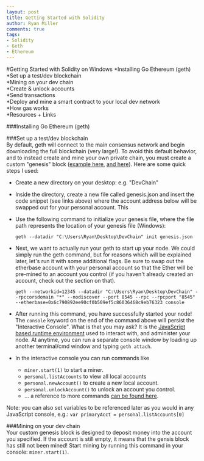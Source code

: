 ```yaml
---
layout: post
title: Getting Started with Solidity
author: Ryan Miller
comments: true
tags:
- Solidity
- Geth
- Ethereum
---
```


#Getting Started with Solidity on Windows
*Installing Go Ethereum (geth)  
*Set up a test/dev blockchain  
*Mining on your dev chain  
*Create & unlock accounts  
*Send transactions  
*Deploy and mine a smart contract to your local dev network  
*How gas works  
*Resources + Links  

###Installing Go Ethereum (geth)  

###Set up a test/dev blockchain   
By default, geth will connect to the main consensus network and begin downloading the full blockchain (very large!). To avoid this default behavior, and to instead create and mine your own private chain, you must create a custom "genesis" block ([example here](https://github.com/ethereum/go-ethereum/wiki/Private-network), [and here](/genesisblock.html)).
Here are some quick steps I used:   

- Create a new directory on your desktop: e.g. "DevChain"  
- Inside the directory, create a new file called genesis.json and insert the code snippet (see links above) where the account address below will be swapped out for your personal account. This
- Use the following command to initialize your genesis file, where the file path represents the location of your genesis file (Windows):    

      geth --datadir "C:\Users\Ryan\Desktop\DevChain" init genesis.json  

- Next, we want to actually run your geth to start up your node. We could simply run the geth command, but for reasons which will be explained later, let's run it with some additional flags. Be sure to swap out the etherbase account with your personal account so that the Ether will be pre-mined to an account you control (if you haven't already created an account, check out the section on that).  

      geth --networkid=12345 --datadir "C:\Users\Ryan\Desktop\DevChain" --rpccorsdomain "*" --nodiscover --port 8545 --rpc --rpcport "8545" --etherbase=0x6c790892ee90cf0b509ef5c86036468c9eb76323 console

- After running this command, you have successfully started your node! The `console` keyword on the end of the command above will persist the "Interactive Console". What is that you may ask? It is the [JavaScript based runtime environment](https://github.com/ethereum/go-ethereum/wiki/JavaScript-Console) used to interact with, and administer your node. At anytime, you can run a separate console window by loading up another terminal/cmd window and typing `geth attach`.
- In the interactive console you can run commands like   
  - `miner.start(1)` to start a miner.
  - `personal.listAccounts` to view all local accounts
  - `personal.newAccount()` to create a new local account.
  - `personal.unlockAccount()` to unlock an account you control.
  - ... a reference to more commands [can be found here](https://github.com/ethereum/go-ethereum/wiki/JavaScript-Console).  

Note: you can also set variables to be referenced later as you would in any JavaScript console, e.g.: `var primaryAcct = personal.listAccounts[0]`

###Mining on your dev chain  
Your custom genesis block is designed to deposit money into the account you specified. If the account is still empty, it means that the gensis block has still not been mined! Start mining by running this command in your console: `miner.start(1)`.
